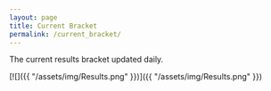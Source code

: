 ```yaml
---
layout: page
title: Current Bracket
permalink: /current_bracket/
---
```


The current results bracket updated daily.

[![]({{ "/assets/img/Results.png" }})]({{ "/assets/img/Results.png" }})